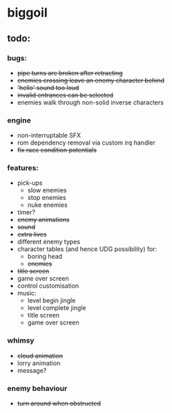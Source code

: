 # biggoil

## todo:

### bugs:
* ~~pipe turns are broken after retracting~~
* ~~enemies crossing leave an enemy character behind~~
* ~~'hello' sound too loud~~
* ~~invalid entrances can be selected~~
* enemies walk through non-solid inverse characters

### engine
* non-interruptable SFX
* rom dependency removal via custom irq handler
* ~~fix race condition potentials~~

### features:
* pick-ups
  * slow enemies
  * stop enemies
  * nuke enemies
* timer?
* ~~enemy animations~~
* ~~sound~~
* ~~extra lives~~
* different enemy types
* character tables (and hence UDG possibility) for:
  * boring head
  * ~~enemies~~
* ~~title screen~~
* game over screen
* control customisation
* music:
  * level begin jingle
  * level complete jingle
  * title screen
  * game over screen

### whimsy
* ~~cloud animation~~
* lorry animation
* message?

### enemy behaviour
* ~~turn around when obstructed~~
